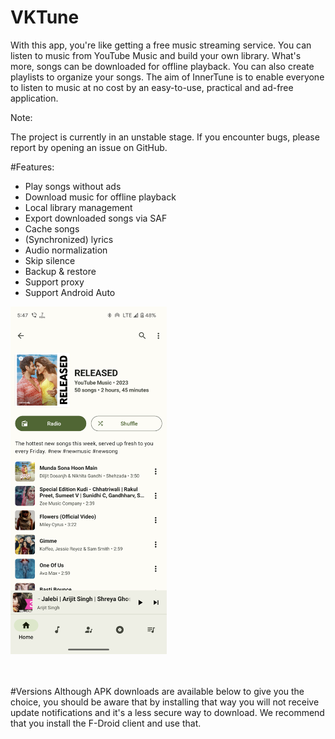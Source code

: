 # VKTune


With this app, you're like getting a free music streaming service. You can listen to music from YouTube Music and build your own library. What's more, songs can be downloaded for offline playback. You can also create playlists to organize your songs. The aim of InnerTune is to enable everyone to listen to music at no cost by an easy-to-use, practical and ad-free application.


Note:

The project is currently in an unstable stage. If you encounter bugs, please report by opening an issue on GitHub.


#Features:

* Play songs without ads
* Download music for offline playback
* Local library management
* Export downloaded songs via SAF
* Cache songs
* (Synchronized) lyrics
* Audio normalization
* Skip silence
* Backup & restore
* Support proxy
* Support Android Auto



<img src="/1%20(3).png" width="250"/> 
<img src"/1%20(2).png" width="250"/>
<img src"/1%20(1).png" width="250"/>
<img src"/1%20(4).png" width="250"/>
<img src"/1%20(5).png" width="250"/>



#Versions
Although APK downloads are available below to give you the choice, you should be aware that by installing that way you will not receive update notifications and it's a less secure way to download. We recommend that you install the F-Droid client and use that.
